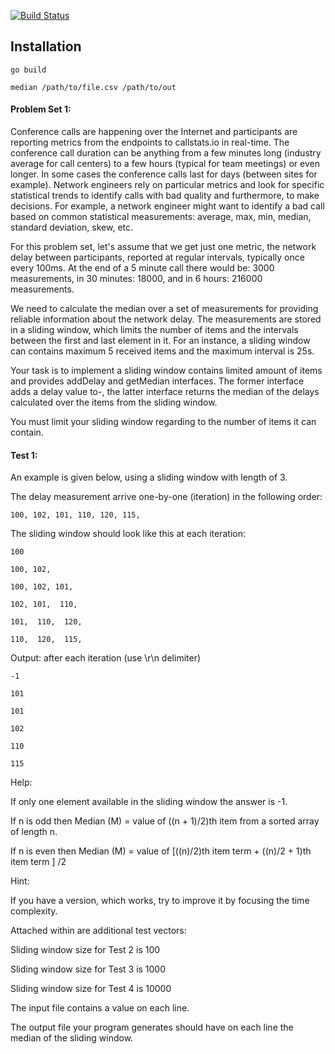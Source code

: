  [![Build Status](https://travis-ci.org/bayrinat/median.svg?branch=master)](https://travis-ci.org/bayrinat/median)

 ## Installation
 ```
 go build

 median /path/to/file.csv /path/to/out
 ```
#### Problem Set 1: 


Conference calls are happening over the Internet and participants are reporting metrics from the endpoints to callstats.io in real-time. The conference call duration can be anything from a few minutes long (industry average for call centers) to a few hours (typical for team meetings) or even longer. In some cases the conference calls last for days (between sites for example). Network engineers rely on particular metrics and look for specific statistical trends to identify calls with bad quality and furthermore, to make decisions. For example, a network engineer might want to identify a bad call based on common statistical measurements: average, max, min, median, standard deviation, skew, etc.


For this problem set, let's assume that we get just one metric, the network delay between participants, reported at regular intervals, typically once every 100ms. At the end of a 5 minute call there would be: 3000 measurements, in 30 minutes: 18000, and in 6 hours: 216000 measurements.


We need to calculate the median over a set of measurements for providing reliable information about the network delay. The measurements are stored in a sliding window, which limits the number of items and the intervals between the first and last element in it. For an instance, a sliding window can contains maximum 5 received items and the maximum interval is 25s. 


Your task is to implement a sliding window contains limited amount of items and provides addDelay and getMedian interfaces. The former interface adds a delay value to-, the latter interface returns the median of the delays calculated over the items from the sliding window. 

You must limit your sliding window regarding to the number of items it can contain.



#### Test 1:

An example is given below, using a sliding window with length of 3.


The delay measurement arrive one-by-one (iteration) in the following order:

```100, 102, 101, 110, 120, 115,```


The sliding window should look like this at each iteration:
```
100

100, 102,

100, 102, 101,

102, 101,  110,

101,  110,  120,

110,  120,  115,
```

Output: after each iteration (use \r\n delimiter)
```
-1

101

101

102

110

115
```

Help:

If only one element available in the sliding window the answer is -1.

If n is odd then Median (M) = value of ((n + 1)/2)th item from a sorted array of length n.

If n is even then Median (M) = value of [((n)/2)th item term + ((n)/2 + 1)th item term ] /2


Hint:

If you have a version, which works, try to improve it by focusing the time complexity.



Attached within are additional test vectors:

Sliding window size for Test 2 is 100

Sliding window size for Test 3 is 1000

Sliding window size for Test 4 is 10000


The input file contains a value on each line.

The output file your program generates should have on each line the median of the sliding window.